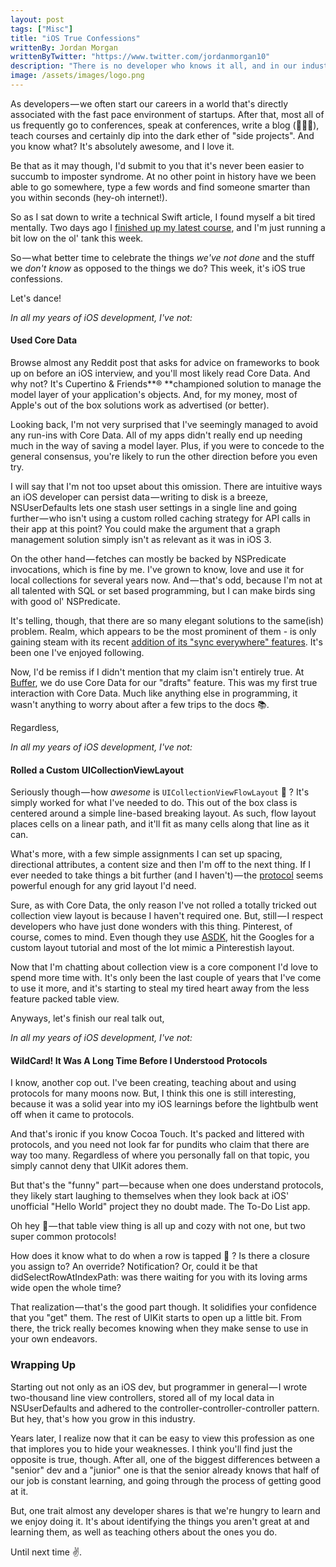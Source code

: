 ```yaml
---
layout: post
tags: ["Misc"]
title: "iOS True Confessions"
writtenBy: Jordan Morgan
writtenByTwitter: "https://www.twitter.com/jordanmorgan10"
description: "There is no developer who knows it all, and in our industry imposter syndrome runs rampant. So, let's break those walls and celebrate all that we don't know."
image: /assets/images/logo.png
---
```

As developers — we often start our careers in a world that's directly associated with the fast pace environment of startups. After that, most all of us frequently go to conferences, speak at conferences, write a blog (🙋🏻‍♂️), teach courses and certainly dip into the dark ether of "side projects". And you know what? It's absolutely awesome, and I love it.

Be that as it may though, I'd submit to you that it's never been easier to succumb to imposter syndrome. At no other point in history have we been able to go somewhere, type a few words and find someone smarter than you within seconds (hey-oh internet!).

So as I sat down to write a technical Swift article, I found myself a bit tired mentally. Two days ago I [finished up my latest course][1], and I'm just running a bit low on the ol' tank this week.

So — what better time to celebrate the things _we've not done_ and the stuff we _don't know_ as opposed to the things we do? This week, it's iOS true confessions.

Let's dance!

_In all my years of iOS development, I've not:_

#### Used Core Data

Browse almost any Reddit post that asks for advice on frameworks to book up on before an iOS interview, and you'll most likely read Core Data. And why not? It's Cupertino & Friends**® **championed solution to manage the model layer of your application's objects. And, for my money, most of Apple's out of the box solutions work as advertised (or better).

Looking back, I'm not very surprised that I've seemingly managed to avoid any run-ins with Core Data. All of my apps didn't really end up needing much in the way of saving a model layer. Plus, if you were to concede to the general consensus, you're likely to run the other direction before you even try.

I will say that I'm not too upset about this omission. There are intuitive ways an iOS developer can persist data — writing to disk is a breeze, NSUserDefaults lets one stash user settings in a single line and going further — who isn't using a custom rolled caching strategy for API calls in their app at this point? You could make the argument that a graph management solution simply isn't as relevant as it was in iOS 3.

On the other hand — fetches can mostly be backed by NSPredicate invocations, which is fine by me. I've grown to know, love and use it for local collections for several years now. And — that's odd, because I'm not at all talented with SQL or set based programming, but I can make birds sing with good ol' NSPredicate.

It's telling, though, that there are so many elegant solutions to the same(ish) problem. Realm, which appears to be the most prominent of them - is only gaining steam with its recent [addition of its "sync everywhere" features][2]. It's been one I've enjoyed following.

Now, I'd be remiss if I didn't mention that my claim isn't entirely true. At [Buffer][3], we do use Core Data for our "drafts" feature. This was my first true interaction with Core Data. Much like anything else in programming, it wasn't anything to worry about after a few trips to the docs 📚.

Regardless,

_In all my years of iOS development, I've not:_

#### Rolled a Custom UICollectionViewLayout

Seriously though — how _awesome_ is `UICollectionViewFlowLayout` 🙌 ? It's simply worked for what I've needed to do. This out of the box class is centered around a simple line-based breaking layout. As such, flow layout places cells on a linear path, and it'll fit as many cells along that line as it can.

What's more, with a few simple assignments I can set up spacing, directional attributes, a content size and then I'm off to the next thing. If I ever needed to take things a bit further (and I haven't) — the [protocol][4] seems powerful enough for any grid layout I'd need.

Sure, as with Core Data, the only reason I've not rolled a totally tricked out collection view layout is because I haven't required one. But, still — I respect developers who have just done wonders with this thing. Pinterest, of course, comes to mind. Even though they use [ASDK][5], hit the Googles for a custom layout tutorial and most of the lot mimic a Pinterestish layout.

Now that I'm chatting about collection view is a core component I'd love to spend more time with. It's only been the last couple of years that I've come to use it more, and it's starting to steal my tired heart away from the less feature packed table view.

Anyways, let's finish our real talk out,

_In all my years of iOS development, I've not:_

#### WildCard! It Was A Long Time Before I Understood Protocols

I know, another cop out. I've been creating, teaching about and using protocols for many moons now. But, I think this one is still interesting, because it was a solid year into my iOS learnings before the lightbulb went off when it came to protocols.

And that's ironic if you know Cocoa Touch. It's packed and littered with protocols, and you need not look far for pundits who claim that there are way too many. Regardless of where you personally fall on that topic, you simply cannot deny that UIKit adores them.

But that's the "funny" part — because when one does understand protocols, they likely start laughing to themselves when they look back at iOS' unofficial "Hello World" project they no doubt made. The To-Do List app.

Oh hey 👋 — that table view thing is all up and cozy with not one, but two super common protocols!

How does it know what to do when a row is tapped 🤔 ? Is there a closure you assign to? An override? Notification? Or, could it be that didSelectRowAtIndexPath: was there waiting for you with its loving arms wide open the whole time?

That realization — that's the good part though. It solidifies your confidence that you "get" them. The rest of UIKit starts to open up a little bit. From there, the trick really becomes knowing when they make sense to use in your own endeavors.

### Wrapping Up

Starting out not only as an iOS dev, but programmer in general — I wrote two-thousand line view controllers, stored all of my local data in NSUserDefaults and adhered to the controller-controller-controller pattern. But hey, that's how you grow in this industry.

Years later, I realize now that it can be easy to view this profession as one that implores you to hide your weaknesses. I think you'll find just the opposite is true, though. After all, one of the biggest differences between a "senior" dev and a "junior" one is that the senior already knows that half of our job is constant learning, and going through the process of getting good at it.

But, one trait almost any developer shares is that we're hungry to learn and we enjoy doing it. It's about identifying the things you aren't great at and learning them, as well as teaching others about the ones you do.

Until next time ✌️.

[1]: https://www.pluralsight.com/courses/implementing-3d-touch-ios
[2]: https://realm.io/products/realm-mobile-platform/
[3]: https://itunes.apple.com/us/app/buffer-schedule-posts-for/id490474324?mt=8
[4]: https://developer.apple.com/reference/uikit/uicollectionviewdelegateflowlayout
[5]: http://asyncdisplaykit.org/
